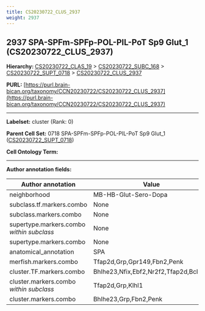 ```yaml
---
title: CS20230722_CLUS_2937
weight: 2937
---
```

## 2937 SPA-SPFm-SPFp-POL-PIL-PoT Sp9 Glut_1 (CS20230722_CLUS_2937)
<b>Hierarchy: </b>
[CS20230722_CLAS_19](../CS20230722_CLAS_19) >
[CS20230722_SUBC_168](../CS20230722_SUBC_168) >
[CS20230722_SUPT_0718](../CS20230722_SUPT_0718) >
[CS20230722_CLUS_2937](../CS20230722_CLUS_2937)

**PURL:** [https://purl.brain-bican.org/taxonomy/CCN20230722/CS20230722_CLUS_2937](https://purl.brain-bican.org/taxonomy/CCN20230722/CS20230722_CLUS_2937)

---


**Labelset:** cluster (Rank: 0)

**Parent Cell Set:** 0718 SPA-SPFm-SPFp-POL-PIL-PoT Sp9 Glut_1 ([CS20230722_SUPT_0718](../CS20230722_SUPT_0718))



**Cell Ontology Term:** 

[MARKER GENES.]: #


---

[TRANSFERRED ANNOTATIONS.]: #


[AUTHOR ANNOTATION FIELDS.]: #


**Author annotation fields:**

| Author annotation | Value |
|-------------------|-------|
|neighborhood|MB-HB-Glut-Sero-Dopa|
|subclass.tf.markers.combo|None|
|subclass.markers.combo|None|
|supertype.markers.combo _within subclass_|None|
|supertype.markers.combo|None|
|anatomical_annotation|SPA|
|merfish.markers.combo|Tfap2d,Grp,Gpr149,Fbn2,Penk|
|cluster.TF.markers.combo|Bhlhe23,Nfix,Ebf2,Nr2f2,Tfap2d,Bcl11b|
|cluster.markers.combo _within subclass_|Tfap2d,Grp,Klhl1|
|cluster.markers.combo|Bhlhe23,Grp,Fbn2,Penk|
